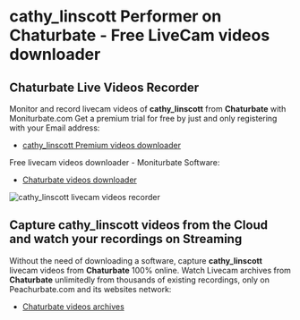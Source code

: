 # cathy_linscott Performer on Chaturbate - Free LiveCam videos downloader

## Chaturbate Live Videos Recorder

Monitor and record livecam videos of **cathy_linscott** from **Chaturbate** with Moniturbate.com
Get a premium trial for free by just and only registering with your Email address:
* [cathy_linscott Premium videos downloader](https://moniturbate.com/request-demo-licence-key.html)

Free livecam videos downloader - Moniturbate Software:
* [Chaturbate videos downloader](https://moniturbate.com/moniturbate-download-software.html)

![cathy_linscott livecam videos recorder](https://peachurnet.com/templates/moniturbate-software.png)


## Capture cathy_linscott videos from the Cloud and watch your recordings on Streaming

Without the need of downloading a software, capture **cathy_linscott** livecam videos from **Chaturbate** 100% online.
Watch Livecam archives from **Chaturbate** unlimitedly from thousands of existing recordings, only on Peachurbate.com and its websites network:
* [Chaturbate videos archives](https://peachurnet.com/)